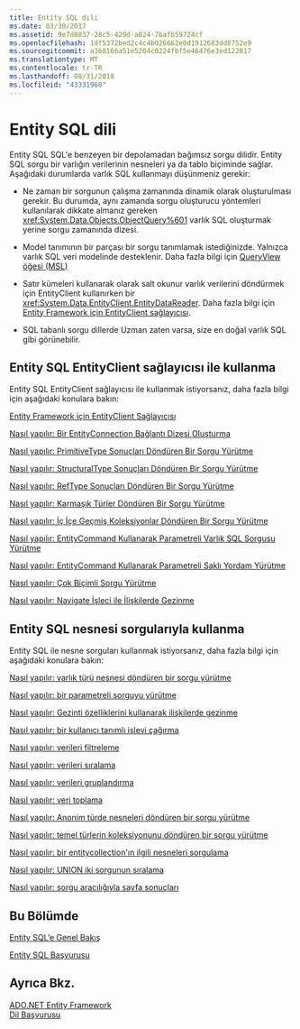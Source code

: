 ```yaml
---
title: Entity SQL dili
ms.date: 03/30/2017
ms.assetid: 9e7d8837-28c5-429d-a824-7bafb59724cf
ms.openlocfilehash: 1df5372bed2c4c4b026662e0d1912683dd8752e9
ms.sourcegitcommit: a368166a51e5204c0224fbf5e46476e3ed122817
ms.translationtype: MT
ms.contentlocale: tr-TR
ms.lasthandoff: 08/31/2018
ms.locfileid: "43331960"
---
```

# <a name="entity-sql-language"></a>Entity SQL dili
Entity SQL SQL'e benzeyen bir depolamadan bağımsız sorgu dilidir. Entity SQL sorgu bir varlığın verilerinin nesneleri ya da tablo biçiminde sağlar. Aşağıdaki durumlarda varlık SQL kullanmayı düşünmeniz gerekir:  
  
-   Ne zaman bir sorgunun çalışma zamanında dinamik olarak oluşturulması gerekir. Bu durumda, aynı zamanda sorgu oluşturucu yöntemleri kullanılarak dikkate almanız gereken <xref:System.Data.Objects.ObjectQuery%601> varlık SQL oluşturmak yerine sorgu zamanında dizesi.  
  
-   Model tanımının bir parçası bir sorgu tanımlamak istediğinizde. Yalnızca varlık SQL veri modelinde desteklenir. Daha fazla bilgi için [QueryView öğesi (MSL)](https://msdn.microsoft.com/library/f0426b34-45cb-4fd7-9777-e0570c5e0e80)  
  
-   Satır kümeleri kullanarak olarak salt okunur varlık verilerini döndürmek için EntityClient kullanırken bir <xref:System.Data.EntityClient.EntityDataReader>. Daha fazla bilgi için [Entity Framework için EntityClient sağlayıcısı](../../../../../../docs/framework/data/adonet/ef/entityclient-provider-for-the-entity-framework.md).  
  
-   SQL tabanlı sorgu dillerde Uzman zaten varsa, size en doğal varlık SQL gibi görünebilir.  
  
## <a name="using-entity-sql-with-the-entityclient-provider"></a>Entity SQL EntityClient sağlayıcısı ile kullanma  
 Entity SQL EntityClient sağlayıcısı ile kullanmak istiyorsanız, daha fazla bilgi için aşağıdaki konulara bakın:  
  
 [Entity Framework için EntityClient Sağlayıcısı](../../../../../../docs/framework/data/adonet/ef/entityclient-provider-for-the-entity-framework.md)  
  
 [Nasıl yapılır: Bir EntityConnection Bağlantı Dizesi Oluşturma](../../../../../../docs/framework/data/adonet/ef/how-to-build-an-entityconnection-connection-string.md)  
  
 [Nasıl yapılır: PrimitiveType Sonuçları Döndüren Bir Sorgu Yürütme](../../../../../../docs/framework/data/adonet/ef/how-to-execute-a-query-that-returns-primitivetype-results.md)  
  
 [Nasıl yapılır: StructuralType Sonuçları Döndüren Bir Sorgu Yürütme](../../../../../../docs/framework/data/adonet/ef/how-to-execute-a-query-that-returns-structuraltype-results.md)  
  
 [Nasıl yapılır: RefType Sonuçları Döndüren Bir Sorgu Yürütme](../../../../../../docs/framework/data/adonet/ef/how-to-execute-a-query-that-returns-reftype-results.md)  
  
 [Nasıl yapılır: Karmaşık Türler Döndüren Bir Sorgu Yürütme](../../../../../../docs/framework/data/adonet/ef/how-to-execute-a-query-that-returns-complex-types.md)  
  
 [Nasıl yapılır: İç İçe Geçmiş Koleksiyonlar Döndüren Bir Sorgu Yürütme](../../../../../../docs/framework/data/adonet/ef/how-to-execute-a-query-that-returns-nested-collections.md)  
  
 [Nasıl yapılır: EntityCommand Kullanarak Parametreli Varlık SQL Sorgusu Yürütme](../../../../../../docs/framework/data/adonet/ef/how-to-execute-a-parameterized-entity-sql-query-using-entitycommand.md)  
  
 [Nasıl yapılır: EntityCommand Kullanarak Parametreli Saklı Yordam Yürütme](../../../../../../docs/framework/data/adonet/ef/how-to-execute-a-parameterized-stored-procedure-using-entitycommand.md)  
  
 [Nasıl yapılır: Çok Biçimli Sorgu Yürütme](../../../../../../docs/framework/data/adonet/ef/how-to-execute-a-polymorphic-query.md)  
  
 [Nasıl yapılır: Navigate İşleci ile İlişkilerde Gezinme](../../../../../../docs/framework/data/adonet/ef/how-to-navigate-relationships-with-the-navigate-operator.md)  
  
## <a name="using-entity-sql-with-object-queries"></a>Entity SQL nesnesi sorgularıyla kullanma  
 Entity SQL ile nesne sorguları kullanmak istiyorsanız, daha fazla bilgi için aşağıdaki konulara bakın:  
  
 [Nasıl yapılır: varlık türü nesnesi döndüren bir sorgu yürütme](https://msdn.microsoft.com/library/f73e137d-1534-42bb-9e31-99ca42c19b48)  
  
 [Nasıl yapılır: bir parametreli sorguyu yürütme](https://msdn.microsoft.com/library/42048f03-c65c-4d98-b50a-3e7d537a63e8)  
  
 [Nasıl yapılır: Gezinti özelliklerini kullanarak ilişkilerde gezinme](https://msdn.microsoft.com/library/b1d71c7d-16a7-4b46-96ac-690176bd5057)  
  
 [Nasıl yapılır: bir kullanıcı tanımlı işlevi çağırma](https://msdn.microsoft.com/library/ad131b86-8b4e-4747-8605-d4fc64fb9d02)  
  
 [Nasıl yapılır: verileri filtreleme](https://msdn.microsoft.com/library/776f8556-3350-4572-804a-b1513515c1b2)  
  
 [Nasıl yapılır: verileri sıralama](https://msdn.microsoft.com/library/c05f2506-cb9d-4ebc-822b-300042ad53e7)  
  
 [Nasıl yapılır: verileri gruplandırma](https://msdn.microsoft.com/library/df801d9d-9a8a-4157-97a6-5016b18998e1)  
  
 [Nasıl yapılır: veri toplama](https://msdn.microsoft.com/library/4cf04ce8-3c0f-4f88-9d97-8fac8622598d)  
  
 [Nasıl yapılır: Anonim türde nesneleri döndüren bir sorgu yürütme](https://msdn.microsoft.com/library/3b264025-e911-4d73-90ce-992d2b9d189d)  
  
 [Nasıl yapılır: temel türlerin koleksiyonunu döndüren bir sorgu yürütme](https://msdn.microsoft.com/library/115b52c0-4f27-4253-8991-284b450000b5)  
  
 [Nasıl yapılır: bir entitycollection'ın ilgili nesneleri sorgulama](https://msdn.microsoft.com/library/11ce946f-16f8-4c1d-9d80-f740853807ba)  
  
 [Nasıl yapılır: UNION iki sorgunun sıralama](https://msdn.microsoft.com/library/853c583a-eaba-4400-830d-be974e735313)  
  
 [Nasıl yapılır: sorgu aracılığıyla sayfa sonuçları](https://msdn.microsoft.com/library/ffc0f920-e7de-42e0-9b12-ef356421d030)  
  
## <a name="in-this-section"></a>Bu Bölümde  
 [Entity SQL’e Genel Bakış](../../../../../../docs/framework/data/adonet/ef/language-reference/entity-sql-overview.md)  
  
 [Entity SQL Başvurusu](../../../../../../docs/framework/data/adonet/ef/language-reference/entity-sql-reference.md)  
  
## <a name="see-also"></a>Ayrıca Bkz.  
 [ADO.NET Entity Framework](../../../../../../docs/framework/data/adonet/ef/index.md)  
 [Dil Başvurusu](../../../../../../docs/framework/data/adonet/ef/language-reference/index.md)
